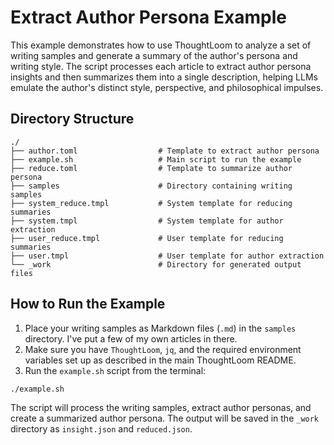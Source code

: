 # Extract Author Persona Example

This example demonstrates how to use ThoughtLoom to analyze a set of writing samples and generate a summary of the author's persona and writing style. The script processes each article to extract author persona insights and then summarizes them into a single description, helping LLMs emulate the author's distinct style, perspective, and philosophical impulses.

## Directory Structure

```
./
├── author.toml                  # Template to extract author persona
├── example.sh                   # Main script to run the example
├── reduce.toml                  # Template to summarize author persona
├── samples                      # Directory containing writing samples
├── system_reduce.tmpl           # System template for reducing summaries
├── system.tmpl                  # System template for author extraction
├── user_reduce.tmpl             # User template for reducing summaries
├── user.tmpl                    # User template for author extraction
└── _work                        # Directory for generated output files
```

## How to Run the Example

1. Place your writing samples as Markdown files (`.md`) in the `samples` directory. I've put a few of my own articles in there.
2. Make sure you have `ThoughtLoom`, `jq`, and the required environment variables set up as described in the main ThoughtLoom README.
3. Run the `example.sh` script from the terminal:

```bash
./example.sh
```

The script will process the writing samples, extract author personas, and create a summarized author persona. The output will be saved in the `_work` directory as `insight.json` and `reduced.json`.